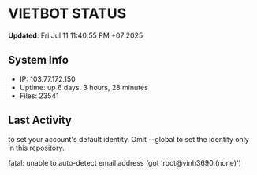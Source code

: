 # VIETBOT STATUS
**Updated**: Fri Jul 11 11:40:55 PM +07 2025

## System Info
- IP: 103.77.172.150
- Uptime: up 6 days, 3 hours, 28 minutes
- Files: 23541

## Last Activity

to set your account's default identity.
Omit --global to set the identity only in this repository.

fatal: unable to auto-detect email address (got 'root@vinh3690.(none)')
